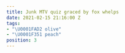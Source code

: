 ```yaml
---
title: Junk MTV quiz graced by fox whelps
date: 2021-02-15 21:16:00 Z
tags:
- "\U0001FAD2 olive"
- "\U0001F351 peach"
position: 3
---
```



